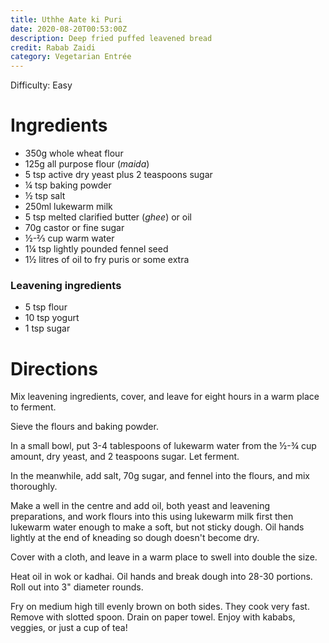 ```yaml
---
title: Uthhe Aate ki Puri
date: 2020-08-20T00:53:00Z
description: Deep fried puffed leavened bread
credit: Rabab Zaidi
category: Vegetarian Entrée
---
```


Difficulty: Easy  

# Ingredients
* 350g whole wheat flour
* 125g all purpose flour (_maida_)
* 5 tsp active dry yeast plus 2 teaspoons sugar
* ¼ tsp baking powder
* ½ tsp salt
* 250ml lukewarm milk
* 5 tsp melted clarified butter (_ghee_) or oil
* 70g castor or fine sugar
* ½-⅔ cup warm water
* 1¼ tsp lightly pounded fennel seed
* 1½ litres of oil to fry puris or some extra

### Leavening ingredients
* 5 tsp flour 
* 10 tsp yogurt
* 1 tsp sugar

# Directions
Mix leavening ingredients, cover, and leave for eight hours in a warm place to ferment.

Sieve the flours and baking powder. 

In a small bowl, put 3-4 tablespoons of lukewarm water from the ½-¾ cup amount, dry yeast, and 2 teaspoons sugar. Let ferment. 

In the meanwhile, add salt, 70g sugar, and fennel into the flours, and mix thoroughly. 

Make a well in the centre and add oil, both yeast and leavening preparations, and work flours into this using lukewarm milk first then lukewarm water enough to make a soft, but not sticky dough. Oil hands lightly at the end of kneading so dough doesn't become dry.

Cover with a cloth, and leave in a warm place to swell into double the size. 

Heat oil in wok or kadhai. Oil hands and break dough into  28-30 portions. Roll out into 3" diameter rounds.

Fry on medium high till evenly brown on both sides. They cook very fast. Remove with slotted spoon. Drain on paper towel. Enjoy with kababs, veggies, or just a cup of tea!
